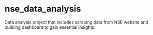 # nse_data_analysis
Data analysis project that includes scraping data from NSE website and building dashboard to gain essential insights.
